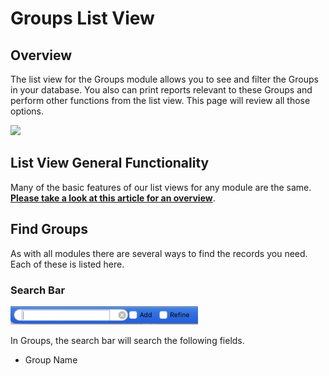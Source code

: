 # Groups List View

## Overview

The list view for the Groups module allows you to see and filter the Groups in your database. You also can print reports relevant to these Groups and perform other functions from the list view. This page will review all those options.

![](http://docs.showgroundsonline.com/wp-content/uploads/2021/06/img\_60dc77116f30b.png)

## List View General Functionality

Many of the basic features of our list views for any module are the same. [**Please take a look at this article for an overview**](http://docs.showgroundsonline.com/documentation/list-views-overview/).

## Find Groups

As with all modules there are several ways to find the records you need. Each of these is listed here.

### Search Bar

![](../../.gitbook/assets/show2.png)

In Groups, the search bar will search the following fields.

* Group Name
